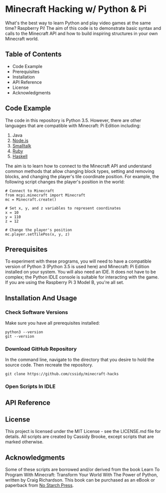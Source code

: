# Minecraft Hacking w/ Python & Pi

What's the best way to learn Python and play video games at the same time? Raspberry Pi! The aim of this code is to demonstrate basic syntax and calls to the Minecraft API and how to build inspiring structures in your own Minecraft world.

## Table of Contents

* Code Example
* Prerequisites
* Installation
* API Reference
* License
* Acknowledgments

## Code Example

The code in this repository is Python 3.5. However, there are other languages that are compatible with Minecraft: Pi Edition including:

1. Java
2. [Node.js](https://npmjs.org/package/minecraft-pi)
3. [Smalltalk](http://croquetweak.blogspot.ca/2013/02/smalltalk-bindings-for-minecraft-pi.html)
4. [Ruby](https://github.com/nhajratw/minecraft_api)
5. [Haskell](https://github.com/DougBurke/hmcpi)

The aim is to learn how to connect to the Minecraft API and understand common methods that allow changing block types, setting and removing blocks, and changing the player's tile coordinate position. For example, the following script changes the player's position in the world:

```
# Connect to Minecraft
from mcpi.minecraft import Minecraft
mc = Minecraft.create()

# Set x, y, and z variables to represent coordinates
x = 10
y = 110
z = 12

# Change the player's position
mc.player.setTilePos(x, y, z)
```

## Prerequisites

To experiment with these programs, you will need to have a compatible version of Python 3 (Python 3.5 is used here) and Minecraft: Pi Edition installed on your system. You will also need an IDE. It does not have to be complex; the Python IDLE console is suitable for interacting with the game. If you are using the Raspberry Pi 3 Model B, you're all set.

## Installation And Usage

### Check Software Versions

Make sure you have all prerequisites installed:

 ``` 
 python3 --version
 git --version
 ```
 

### Download GitHub Repository

In the command line, navigate to the directory that you desire to hold the source code. Then recreate the repository.

```
git clone https://github.com/cssidy/minecraft-hacks
```

### Open Scripts In IDLE

## API Reference

## License

This project is licensed under the MIT License - see the LICENSE.md file for details. All scripts are created by Cassidy Brooke, except scripts that are marked otherwise.

## Acknowledgments

Some of these scripts are borrowed and/or derived from the book Learn To Program With Minecraft: Transform Your World With The Power of Python, written by Craig Richardson. This book can be purchased as an eBook or paperback from [No Starch Press](https://www.nostarch.com/programwithminecraft).
